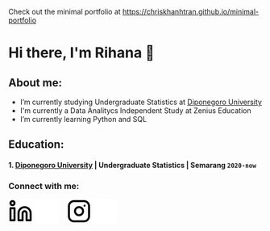 Check out the minimal portfolio at https://chriskhanhtran.github.io/minimal-portfolio

# Hi there, I'm Rihana 👋
## About me:
- I’m currently studying Undergraduate Statistics at [Diponegoro University](https://www.undip.ac.id)
- I'm currently a Data Analitycs Independent Study at Zenius Education  
- I’m currently learning Python and SQL

## Education:
#### 1. [Diponegoro University](https://www.undip.ac.id) | Undergraduate Statistics | Semarang `2020-now`

### Connect with me:
[![website](./img/linkedin-light.svg)](https://www.linkedin.com/in/putri-rihana-dewi#gh-light-mode-only)
[![website](./img/linkedin-dark.svg)](https://www.linkedin.com/in/putri-rihana-dewi#gh-dark-mode-only)
&nbsp;&nbsp;
[![website](./img/instagram-light.svg)](https://instagram.com/putririhanaa#gh-light-mode-only)
[![website](./img/instagram-dark.svg)](https://instagram.com/putririhanaa#gh-dark-mode-only)

[webdev]: https://github.com/putririhanaa/putririhanaa
